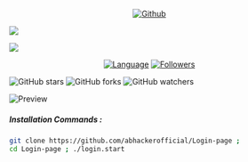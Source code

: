 <p align="center">

<a href="https://github.com/abhackerofficial">
<img title="Github" src="https://img.shields.io/badge/ABHacker-Official-brightgreen?style=for-the-badge&logo=github"></a>

<p align="right">
<p href="https://img.shields.io/badge/Login–page-v.2.5-red?style=for-the-badge">
<img src="https://img.shields.io/badge/Login–page-v.2.5-red?style=for-the-badge"></p>

<a href="https://img.shields.io/github/license/abhackerofficial/Login-page?color=blue&style=for-the-badge" />
<img src="https://img.shields.io/github/license/abhackerofficial/Login-page?color=blue&style=for-the-badge"></a>

<p align="center">
<a href="https://github.com/abhackerofficial">
<img title="Language" src="https://img.shields.io/badge/Made%20with-Bash-1f425f.svg?v=103"></a>

<a href="https://github.com/abhackerofficial">
<img title="Followers" src="https://img.shields.io/github/followers/abhackerofficial?color=blue&style=flat-square"></a>

![GitHub stars](https://img.shields.io/github/stars/abhackerofficial/Login-page.svg?style=social)
![GitHub forks](https://img.shields.io/github/forks/abhackerofficial/Login-page.svg?style=social)
![GitHub watchers](https://img.shields.io/github/watchers/abhackerofficial/Login-page.svg?style=social)

![Preview](https://user-images.githubusercontent.com/63346676/99345736-f980e680-28b8-11eb-9d1d-b6a1b8c8336d.jpg)

##### Installation Commands :
```bash
git clone https://github.com/abhackerofficial/Login-page ;
cd Login-page ; ./login.start
```
